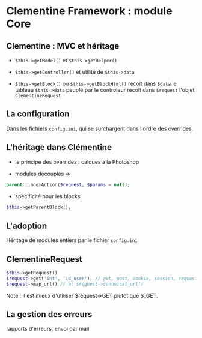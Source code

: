 Clementine Framework : module Core
===

Clementine : MVC et héritage
---

* ```$this->getModel()``` et ```$this->getHelper()```

* ```$this->getController()``` et utilité de ```$this->data```

* ```$this->getBlock()``` ou ```$this->getBlockHtml()```
recoit dans ```$data``` le tableau ```$this->data``` peuplé par le controleur
recoit dans ```$request``` l'objet ```ClementineRequest```

La configuration
---
Dans les fichiers ```config.ini```, qui se surchargent dans l'ordre des overrides.

L'héritage dans Clémentine
---
* le principe des overrides : calques à la Photoshop

* modules découplés => 

```php
parent::indexAction($request, $params = null);
```

* spécificité pour les blocks 

```php
$this->getParentBlock();
```

L'adoption
---
Héritage de modules entiers par le fichier ```config.ini```

ClementineRequest
---
```php
$this->getRequest()
$request->get('int', 'id_user'); // get, post, cookie, session, request...
$request->map_url() // et $request->canonical_url()
```
Note : il est mieux d'utiliser $request->GET plutôt que $_GET.

La gestion des erreurs
---
rapports d'erreurs, envoi par mail
